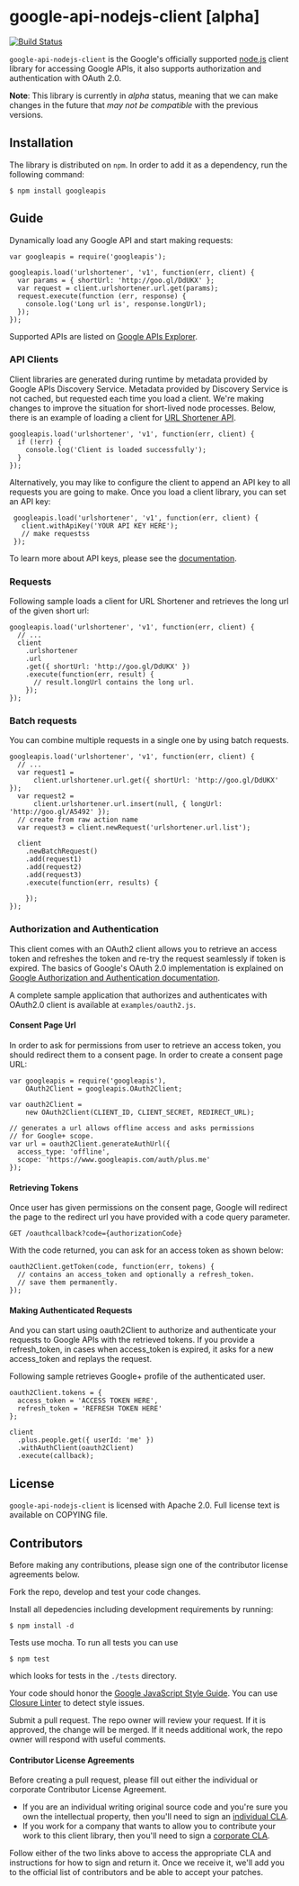 # google-api-nodejs-client [alpha]

[![Build Status](https://travis-ci.org/google/google-api-nodejs-client.png)](https://travis-ci.org/google/google-api-nodejs-client)

`google-api-nodejs-client` is the Google's officially supported
[node.js](http://nodejs.org/) client
library for accessing Google APIs, it also supports authorization and
authentication with OAuth 2.0.

**Note**: This library is currently in *alpha* status, meaning that we can make
changes in the future that *may not be compatible* with the previous versions.

## Installation

The library is distributed on `npm`. In order to add it as a dependency,
run the following command:

    $ npm install googleapis

## Guide

Dynamically load any Google API and start making requests:

    var googleapis = require('googleapis');

    googleapis.load('urlshortener', 'v1', function(err, client) {
      var params = { shortUrl: 'http://goo.gl/DdUKX' };
      var request = client.urlshortener.url.get(params);
      request.execute(function (err, response) {
        console.log('Long url is', response.longUrl);
      });
    });

Supported APIs are listed on
[Google APIs Explorer](https://developers.google.com/apis-explorer).

### API Clients

Client libraries are generated during runtime by metadata provided by Google
APIs Discovery Service. Metadata provided by Discovery Service is not cached,
but requested each time you load a client. We're making changes to improve the
situation for short-lived node processes. Below, there is an example of loading
a client for [URL Shortener API](https://developers.google.com/url-shortener/).

    googleapis.load('urlshortener', 'v1', function(err, client) {
      if (!err) {
        console.log('Client is loaded successfully');
      }
    });

Alternatively, you may like to configure the client to append an API key to all
requests you are going to make. Once you load a client library, you can set an
API key:

     googleapis.load('urlshortener', 'v1', function(err, client) {
       client.withApiKey('YOUR API KEY HERE');
       // make requestss
     });

To learn more about API keys, please see the [documentation](https://developers.google.com/console/help/#UsingKeys).

### Requests

Following sample loads a client for URL Shortener and retrieves the long url
of the given short url:

    googleapis.load('urlshortener', 'v1', function(err, client) {
      // ...
      client
        .urlshortener
        .url
        .get({ shortUrl: 'http://goo.gl/DdUKX' })
        .execute(function(err, result) {
          // result.longUrl contains the long url.
        });
    });


### Batch requests

You can combine multiple requests in a single one by using batch requests.

    googleapis.load('urlshortener', 'v1', function(err, client) {
      // ...
      var request1 =
          client.urlshortener.url.get({ shortUrl: 'http://goo.gl/DdUKX' });
      var request2 =
          client.urlshortener.url.insert(null, { longUrl: 'http://goo.gl/A5492' });
      // create from raw action name
      var request3 = client.newRequest('urlshortener.url.list');

      client
        .newBatchRequest()
        .add(request1)
        .add(request2)
        .add(request3)
        .execute(function(err, results) {

        });
    });

### Authorization and Authentication

This client comes with an OAuth2 client allows you to retrieve an access token and
refreshes the token and re-try the request seamlessly if token is expired. The
basics of Google's OAuth 2.0 implementation is explained on
[Google Authorization and Authentication
documentation](https://developers.google.com/accounts/docs/OAuth2Login).

A complete sample application that authorizes and authenticates with OAuth2.0
client is available at `examples/oauth2.js`.

#### Consent Page Url

In order to ask for permissions from user to retrieve an access token, you
should redirect them to a consent page. In order to create a consent page
URL:

    var googleapis = require('googleapis'),
        OAuth2Client = googleapis.OAuth2Client;

    var oauth2Client =
        new OAuth2Client(CLIENT_ID, CLIENT_SECRET, REDIRECT_URL);

    // generates a url allows offline access and asks permissions
    // for Google+ scope.
    var url = oauth2Client.generateAuthUrl({
      access_type: 'offline',
      scope: 'https://www.googleapis.com/auth/plus.me'
    });

#### Retrieving Tokens
Once user has given permissions on the consent page, Google will redirect
the page to the redirect url you have provided with a code query parameter.

    GET /oauthcallback?code={authorizationCode}

With the code returned, you can ask for an access token as shown below:

    oauth2Client.getToken(code, function(err, tokens) {
      // contains an access_token and optionally a refresh_token.
      // save them permanently.
    });

#### Making Authenticated Requests

And you can start using oauth2Client to authorize and authenticate your
requests to Google APIs with the retrieved tokens. If you provide a
refresh_token, in cases when access_token is expired, it asks for a new
access_token and replays the request.

Following sample retrieves Google+ profile of the authenticated user.

    oauth2Client.tokens = {
      access_token = 'ACCESS TOKEN HERE',
      refresh_token = 'REFRESH TOKEN HERE'
    };

    client
      .plus.people.get({ userId: 'me' })
      .withAuthClient(oauth2Client)
      .execute(callback);

## License

`google-api-nodejs-client` is licensed with Apache 2.0. Full license text is
available on COPYING file.

## Contributors

Before making any contributions, please sign one of the contributor
license agreements below.

Fork the repo, develop and test your code changes.

Install all depedencies including development requirements by running:

    $ npm install -d

Tests use mocha. To run all tests you can use

    $ npm test

which looks for tests in the `./tests` directory.

Your code should honor the
[Google JavaScript Style Guide](http://google-styleguide.googlecode.com/svn/trunk/javascriptguide.xml).
You can use
[Closure Linter](https://code.google.com/p/closure-linter/)
to detect style issues.

Submit a pull request. The repo owner will review your request. If it is
approved, the change will be merged. If it needs additional work, the repo
owner will respond with useful comments.

#### Contributor License Agreements

Before creating a pull request, please fill out either the individual or
corporate Contributor License Agreement.

* If you are an individual writing original source code and you're sure you
own the intellectual property, then you'll need to sign an
[individual CLA](http://code.google.com/legal/individual-cla-v1.0.html).
* If you work for a company that wants to allow you to contribute your work
to this client library, then you'll need to sign a
[corporate CLA](http://code.google.com/legal/corporate-cla-v1.0.html).

Follow either of the two links above to access the appropriate CLA and
instructions for how to sign and return it. Once we receive it, we'll add you
to the official list of contributors and be able to accept your patches.
